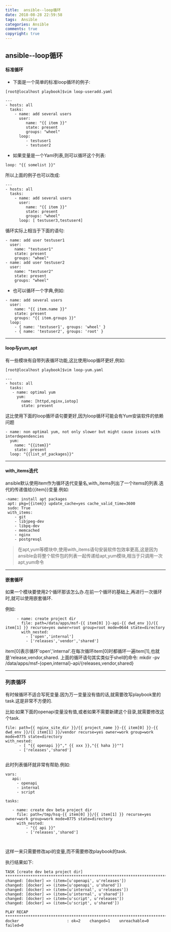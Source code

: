 ```yaml
---
title:  ansible--loop循环
date: 2018-08-28 22:59:58
tags:  Ansible
categories: Ansible
comments: true
copyright: true
---
```


## ansible--loop循环

#### 标准循环

* 下面是一个简单的标准loop循环的例子:

```
[root@localhost playbook]$vim loop-useradd.yaml

---
- hosts: all
  tasks:
    - name: add several users
      user:
         name: "{{ item }}"
         state: present
         groups: "wheel"
      loop:
         - testuser1
         - testuser2
```

<!--more-->

* 如果变量是一个Yaml列表,则可以循环这个列表:

```
loop: "{{ somelist }}"
```

所以上面的例子也可以改成:

```
---
- hosts: all
  tasks:
    - name: add several users
      user:
         name: "{{ item }}"
         state: present
         groups: "wheel"
      loop: [ testuser3,testuser4]

```

循环实际上相当于下面的语句:

```
- name: add user testuser1
  user:
    name: "testuser1"
    state: present
    groups: "wheel"
- name: add user testuser2
  user:
    name: "testuser2"
    state: present
    groups: "wheel"
```



* 也可以循环一个字典,例如:

```
- name: add several users
  user:
    name: "{{ item.name }}"
    state: present
    groups: "{{ item.groups }}"
  loop:
    - { name: 'testuser1', groups: 'wheel' }
    - { name: 'testuser2', groups: 'root' }
```

---

#### loop与yum,apt

有一些模块有自带列表循环功能,这比使用loop循环更好,例如:

```
[root@localhost playbook]$vim loop-yum.yaml

---
- hosts: all
  tasks:
   - name: optimal yum
     yum:
       name: [httpd,nginx,iotop]
       state: present
```

这比使用下面的loop循环语句要更好,因为loop循环可能会有Yum安装软件的依赖问题

```
- name: non optimal yum, not only slower but might cause issues with interdependencies
  yum:
    name: "{{item}}"
    state: present
  loop: "{{list_of_packages}}"
```

---

#### with_items迭代

ansible默认使用item作为循环迭代变量名,with_items列出了一个items的列表.迭代的传递值给{{item}}变量.例如:

```
-name: install apt packages
 apt: pkg={{item}} update_cache=yes cache_valid_time=3600
 sudo: True
 with_items:
    - git
    - libjpeg-dev
    - libpq-dev
    - memcached
    - nginx
    - postgresql
```

> 在apt,yum等模块中,使用with_items语句安装软件包效率更高,这是因为ansible会将整个软件包的列表一起传递给apt,yum模块,相当于只调用一次apt,yum命令

----

#### 嵌套循环

如果一个模块要使用2个循环那该怎么办.在前一个循环的基础上,再进行一次循环时,就可以使用嵌套循环.

例如:

```
     - name: create project dir
       file: path=/data/apps/msf-{{ item[0] }}-api-{{ dwd_env }}/{{ item[1] }} recurse=yes owner=root group=root mode=0644 state=directory
       with_nested:
         - ['open','internal']
         - ['releases','vendor','shared']
```

  item[0]表示循环'open','internal'.在每次循环item[0]时都循环一遍item[1],也就是'release,vendor,shared.
   上面的循环语句其实类似于shell的命令:
   mkdir -pv /data/apps/msf-{open,internal}-api/{releases,vendor,shared}
   
---

### 列表循环

有时候循环不适合写死变量.因为万一变量没有值的话,就需要改写playbook里的task.这是非常不方便的.

比如:如果下面的openapi变量没有值,或者如果不需要新建这个目录,就需要修改这个task.

```
file: path={{ nginx_site_dir }}/{{ project_name }}-{{ item[0] }}-{{ dwd_env }}/{{ item[1] }}/vendor recurse=yes owner=work group=work mode=0775 state=directory
with_nested:
      - [ "{{ openapi }}"," {{ xxx }},"{{ haha }}""]
      - ['releases','shared']
      
```
 
此时列表循环就非常有帮助.例如:
 
```
vars:
   api:
     - openapi
     - internal
     - script
     
tasks:

   - name: create dev beta project dir
     file: path=/tmp/hsq-{{ item[0] }}/{{ item[1] }} recurse=yes owner=work group=work mode=0775 state=directory
     with_nested:
         - "{{ api }}"
         - ['releases','shared']
              
   
```
 				
 		
 
 这样一来只需要修改api的变量,而不需要修改playbook的task.
 
 执行结果如下:
 
 
```
TASK [create dev beta project dir] *********************************************************************************************************************************************
changed: [docker] => (item=[u'openapi', u'releases'])
changed: [docker] => (item=[u'openapi', u'shared'])
changed: [docker] => (item=[u'internal', u'releases'])
changed: [docker] => (item=[u'internal', u'shared'])
changed: [docker] => (item=[u'script', u'releases'])
changed: [docker] => (item=[u'script', u'shared'])

PLAY RECAP *********************************************************************************************************************************************************************
docker                     : ok=2    changed=1    unreachable=0    failed=0

```
